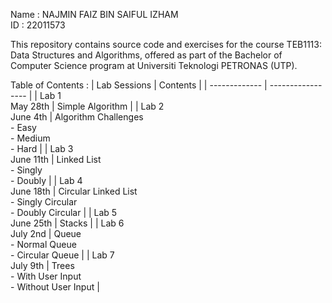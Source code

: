 Name : NAJMIN FAIZ BIN SAIFUL IZHAM<br>
ID : 22011573

This repository contains source code and exercises for the course TEB1113: Data Structures and Algorithms, offered as part of the Bachelor of Computer Science program at Universiti Teknologi PETRONAS (UTP).

Table of Contents :
| Lab Sessions  | Contents |
| ------------- | ----------------- |
| Lab 1<br>May 28th | Simple Algorithm |
| Lab 2<br>June 4th | Algorithm Challenges<br> - Easy<br> - Medium<br> - Hard |
| Lab 3<br>June 11th | Linked List<br> - Singly<br> - Doubly |
| Lab 4<br>June 18th | Circular Linked List<br> - Singly Circular<br> - Doubly Circular |
| Lab 5<br>June 25th | Stacks |
| Lab 6<br>July 2nd | Queue<br> - Normal Queue<br> - Circular Queue |
| Lab 7<br>July 9th | Trees<br> - With User Input<br> - Without User Input |
